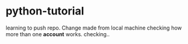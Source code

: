 # python-tutorial
learning to push repo.
Change made from local machine checking how more than one **account** works.
checking..
